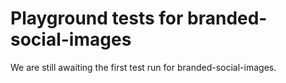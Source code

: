 # Playground tests for branded-social-images
We are still awaiting the first test run for branded-social-images.

